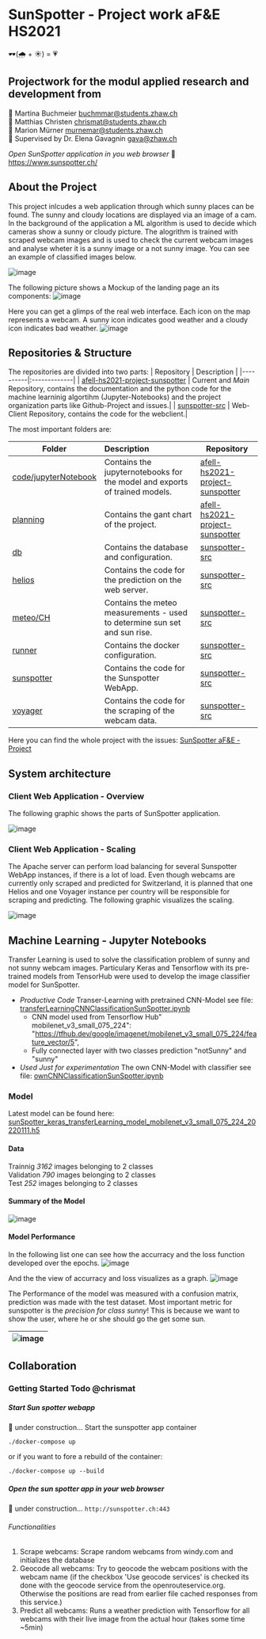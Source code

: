# SunSpotter - Project work aF&E HS2021 
🕶️(:cloud_with_rain: + :sunny:) = :heartpulse:

## Projectwork for the modul applied research and development from 

 👫 Martina Buchmeier buchmmar@students.zhaw.ch \
 👫 Matthias Christen chrismat@students.zhaw.ch \
 👫 Marion Mürner murnemar@students.zhaw.ch \
 👫 Supervised by Dr. Elena Gavagnin gava@zhaw.ch 

_Open SunSpotter application in you web browser_
🔗 https://www.sunspotter.ch/


## About the Project

This project inlcudes a web application through which sunny places can be found. The sunny and cloudy locations are displayed via an image of a cam. In the background of the application a ML algorithm is used to decide which cameras show a sunny or cloudy picture. The alogrithm is trained with scraped webcam images and is used to check the current webcam images and analyse wheter it is a sunny image or a not sunny image. You can see an example of classified images below.

![image](https://github.com/ZHAW-WI-AFEII-Project-HS2021/afeII-hs2021-project-sunspotter/blob/main/drawings/classesSunnyNotSunny.PNG)

The following picture shows a Mockup of the landing page an its components:
![image](https://github.com/ZHAW-WI-AFEII-Project-HS2021/afeII-hs2021-project-sunspotter/blob/main/drawings/mockup.JPG)

Here you can get a glimps of the real web interface. Each icon on the map represents a webcam. A sunny icon indicates good weather and a cloudy icon indicates bad weather.
![image](https://github.com/ZHAW-WI-AFEII-Project-HS2021/afeII-hs2021-project-sunspotter/blob/main/drawings/LandingPageSunSpotter.png)

## Repositories & Structure

The repositories are divided into two parts:
| Repository   | Description |
|----------|:-------------|
| [afell-hs2021-project-sunspotter](https://github.com/ZHAW-WI-AFEII-Project-HS2021/afeII-hs2021-project-sunspotter) | Current and _Main_ Repository, contains the documentation and the python code for the machine learninig algortihm (Jupyter-Notebooks) and the project organization parts like Github-Project and issues.|
| [sunspotter-src](https://github.com/ZHAW-WI-AFEII-Project-HS2021/sunspotter-src) | Web-Client Repository, contains the code for the webclient.|

The most important folders are: 

| Folder   | Description | Repository |
|----------|:-------------|----------|
| [code/jupyterNotebook](https://github.com/ZHAW-WI-AFEII-Project-HS2021/afeII-hs2021-project-sunspotter/tree/main/code/jupyterNotebook) | Contains the jupyternotebooks for the model and exports of trained models. | [afell-hs2021-project-sunspotter](https://github.com/ZHAW-WI-AFEII-Project-HS2021/afeII-hs2021-project-sunspotter)  |
| [planning](https://github.com/ZHAW-WI-AFEII-Project-HS2021/afeII-hs2021-project-sunspotter/tree/main/planning) | Contains the gant chart of the project. | [afell-hs2021-project-sunspotter](https://github.com/ZHAW-WI-AFEII-Project-HS2021/afeII-hs2021-project-sunspotter) |
| [db](https://github.com/ZHAW-WI-AFEII-Project-HS2021/sunspotter-src/tree/main/db)|  Contains the database and configuration. | [sunspotter-src](https://github.com/ZHAW-WI-AFEII-Project-HS2021/sunspotter-src)|
| [helios](https://github.com/ZHAW-WI-AFEII-Project-HS2021/sunspotter-src/tree/main/helios)|  Contains the code for the prediction on the web server. | [sunspotter-src](https://github.com/ZHAW-WI-AFEII-Project-HS2021/sunspotter-src)|
| [meteo/CH](https://github.com/ZHAW-WI-AFEII-Project-HS2021/sunspotter-src/tree/main/meteo/CH)|  Contains the meteo measurements - used to determine sun set and sun rise. | [sunspotter-src](https://github.com/ZHAW-WI-AFEII-Project-HS2021/sunspotter-src)|
| [runner](https://github.com/ZHAW-WI-AFEII-Project-HS2021/sunspotter-src/tree/main/runner)|  Contains the docker configuration.| [sunspotter-src](https://github.com/ZHAW-WI-AFEII-Project-HS2021/sunspotter-src)|
| [sunspotter](https://github.com/ZHAW-WI-AFEII-Project-HS2021/sunspotter-src/tree/main/sunspotter)|  Contains the code for the Sunspotter WebApp.| [sunspotter-src](https://github.com/ZHAW-WI-AFEII-Project-HS2021/sunspotter-src)|
| [voyager](https://github.com/ZHAW-WI-AFEII-Project-HS2021/sunspotter-src/tree/main/voyager)|  Contains the code for the scraping of the webcam data.| [sunspotter-src](https://github.com/ZHAW-WI-AFEII-Project-HS2021/sunspotter-src)|

 
Here you can find the whole project with the issues: [SunSpotter aF&E - Project](https://github.com/ZHAW-WI-AFEII-Project-HS2021/afeII-hs2021-project-sunspotter/projects/1)

## System architecture

### Client Web Application - Overview
The following graphic shows the parts of SunSpotter application.

![image](https://github.com/ZHAW-WI-AFEII-Project-HS2021/afeII-hs2021-project-sunspotter/blob/main/drawings/WebClientArchitecture.png)

### Client Web Application - Scaling

The Apache server can perform load balancing for several Sunspotter WebApp instances, if there is a lot of load.
Even though webcams are currently only scraped and predicted for Switzerland, it is planned that one Helios and one Voyager instance per country will be responsible for scraping and predicting. The following graphic visualizes the scaling.

![image](https://github.com/ZHAW-WI-AFEII-Project-HS2021/afeII-hs2021-project-sunspotter/blob/main/drawings/WebAppScalability.png)

## Machine Learning - Jupyter Notebooks
Transfer Learning is used to solve the classification problem of sunny and not sunny webcam images. Particulary Keras and Tensorflow with its pre-trained models from TensorHub were used to develop the image classifier model for SunSpotter.

* _Productive Code_ Transer-Learning with pretrained CNN-Model see file: [transferLearningCNNClassificationSunSpotter.ipynb](https://github.com/ZHAW-WI-AFEII-Project-HS2021/afeII-hs2021-project-sunspotter/blob/main/code/jupyterNotebook/transferLearningCNNClassificationSunSpotter.ipynb)
  * CNN model used from Tensorflow Hub" mobilenet_v3_small_075_224": "https://tfhub.dev/google/imagenet/mobilenet_v3_small_075_224/feature_vector/5",
  * Fully connected layer with two classes prediction "notSunny" and "sunny"
* _Used Just for experimentation_ The own CNN-Model with classifier see file: [ownCNNClassificationSunSpotter.ipynb](https://github.com/ZHAW-WI-AFEII-Project-HS2021/afeII-hs2021-project-sunspotter/blob/main/code/jupyterNotebook/ownCNNClassificationSunSpotter.ipynb)
  
### Model
Latest model can be found here: [sunSpotter_keras_transferLearning_model_mobilenet_v3_small_075_224_20220111.h5](https://github.com/ZHAW-WI-AFEII-Project-HS2021/afeII-hs2021-project-sunspotter/blob/main/code/jupyterNotebook/sunSpotter_keras_transferLearning_model_mobilenet_v3_small_075_224_20220111.h5)

#### Data

Trainnig _3162_ images belonging to 2 classes \
Validation _790_ images belonging to 2 classes \
Test _252_ images belonging to 2 classes

#### Summary of the Model
![image](https://github.com/ZHAW-WI-AFEII-Project-HS2021/afeII-hs2021-project-sunspotter/blob/main/drawings/ModellSummary.PNG)

#### Model Performance
In the following list one can see how the accurracy and the loss function developed over the epochs.
![image](https://github.com/ZHAW-WI-AFEII-Project-HS2021/afeII-hs2021-project-sunspotter/blob/main/drawings/TrainingOutputEvolutionOfAccurracyAndLoss.PNG)

And the the view of accurracy and loss visualizes as a graph.
![image](https://github.com/ZHAW-WI-AFEII-Project-HS2021/afeII-hs2021-project-sunspotter/blob/main/drawings/DiagrammOutputEvolutionOfAccurracyAndLoss.PNG)

The Performance of the model was measured with a confusion matrix, prediction was made with the test dataset. Most important metric for sunspotter is the _precision for class sunny_! This is because we want to show the user, where he or she should go the get some sun.


| ![image](https://github.com/ZHAW-WI-AFEII-Project-HS2021/afeII-hs2021-project-sunspotter/blob/main/drawings/ConfusionMatrixTestDataSet.PNG) |
| :--: |


## Collaboration
### Getting Started Todo @chrismat

##### Start Sun spotter webapp 
🚧 under construction...
Start the sunspotter app container

```./docker-compose up```

or if you want to fore a rebuild of the container:

```./docker-compose up --build```

##### Open the sun spotter app in your web browser

🚧 under construction...
```http://sunspotter.ch:443```

###### Functionalities

1. Scrape webcams: Scrape random webcams from windy.com and initializes the database
2. Geocode all webcams: Try to geocode the webcam positions with the webcam name (if the checkbox 'Use geocode services' is checked its done with the geocode service from the openrouteservice.org. Otherwise the positions are read from earlier file cached responses from this service.)
3. Predict all webcams: Runs a weather prediction with Tensorflow for all webcams with their live image from the actual hour (takes some time ~5min)
